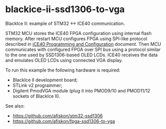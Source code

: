# blackice-ii-ssd1306-to-vga

BlackIce II: example of STM32 &lt;-> ICE40 communication.

STM32 MCU stores the ICE40 FPGA configuration using internal flash memory. After
restart MCU configures FPGA using SPI-like protocol described in [iCE40
Programming and Configuration][u1] document. Then MCU communicates with
configured FPGA over SPI bus using a protocol similar to the one used by
SSD1306-based OLED LCDs. ICE40 receives the data and emulates OLED LCDs using
connected VGA display.

To run this example the following hardware is required:

* BlackIce II development board;
* STLink v2 programmer;
* Digilent PmodVGA module (plug it into PMOD9/10 and PMOD11/12 sockets of
  BlackIce II).

See also:

* https://github.com/afiskon/stm32-ssd1306
* https://github.com/afiskon/fpga-ssd1306-to-vga

[u1]: http://www.latticesemi.com/-/media/LatticeSemi/Documents/ApplicationNotes/IK/iCE40ProgrammingandConfiguration.ashx
